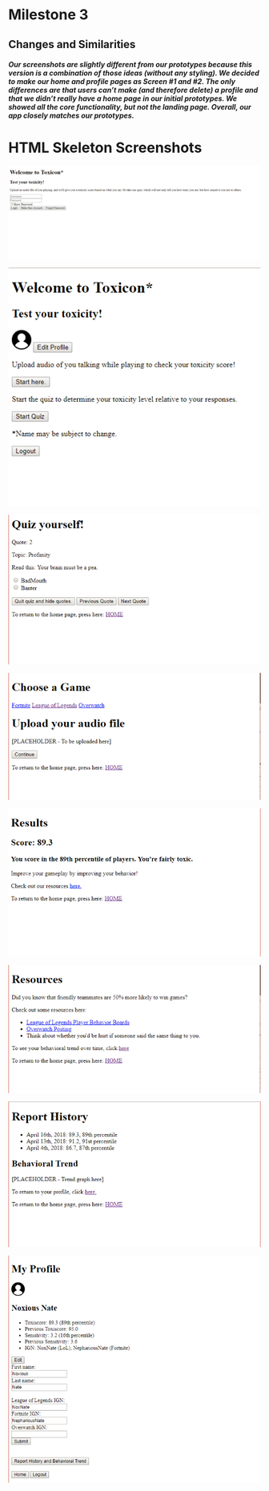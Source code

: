 # Milestone 3

## Changes and Similarities
##### Our screenshots are slightly different from our prototypes because this version is a combination of those ideas (without any styling). We decided to make our home and profile pages as Screen #1 and #2. The only differences are that users can’t make (and therefore delete) a profile and that we didn’t really have a home page in our initial prototypes. We showed all the core functionality, but not the landing page. Overall, our app closely matches our prototypes.

# HTML Skeleton Screenshots

![](/skeleton-images/skeleton1.png)

![](/skeleton-images/skeleton2.png)

![](/skeleton-images/skeleton3.png)

![](/skeleton-images/skeleton4.png)

![](/skeleton-images/skeleton5.png)

![](/skeleton-images/skeleton6.png)

![](/skeleton-images/skeleton7.png)

![](/skeleton-images/skeleton8.png)
